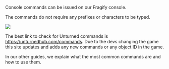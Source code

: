 Console commands can be issued on our Fragify console.

The commands do not require any prefixes or characters to be typed.

![](../images/type-a-command.png)

The best link to check for Unturned commands is https://unturnedhub.com/commands. Due to the devs changing the game this site updates and adds any new commands or any object ID in the game.

In our other guides, we explain what the most common commands are and how to use them.